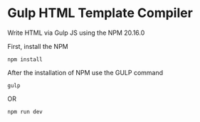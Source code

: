 # Gulp HTML Template Compiler
Write HTML via Gulp JS using the NPM 20.16.0

First, install the NPM

`npm install`

After the installation of NPM use the GULP command

`gulp`

OR

`npm run dev`
